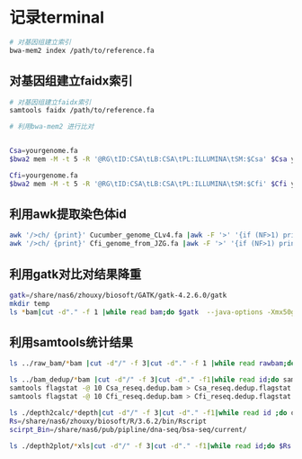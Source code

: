 <!--
 * @Author: albertxin albert_xin@qq.com
 * @Date: 2024-07-24 10:46:27
 * @LastEditors: albertxin albert_xin@qq.com
 * @LastEditTime: 2024-07-26 09:36:05
 * @FilePath: /shixinblog/blog/2024-07-23-记录terminal.md
 * Copyright (c) albertxin by albert_xin@qq.com, All Rights Reserved. 
-->
# 记录terminal
```bash
# 对基因组建立索引
bwa-mem2 index /path/to/reference.fa
```

## 对基因组建立faidx索引

```bash
# 对基因组建立faidx索引
samtools faidx /path/to/reference.fa
```

```bash
# 利用bwa-mem2 进行比对


Csa=yourgenome.fa
$bwa2 mem -M -t 5 -R '@RG\tID:CSA\tLB:CSA\tPL:ILLUMINA\tSM:$Csa' $Csa yourfastqfile_R1.fastq.gz yourfastqfile_R2.fastq.gz | samtools sort -O bam -@ 4 -o Csa_reseq.bam - && samtools index Csa_reseq.bam

Cfi=yourgenome.fa
$bwa2 mem -M -t 5 -R '@RG\tID:CSA\tLB:CSA\tPL:ILLUMINA\tSM:$Cfi' $Cfi yourfastqfile_R1.fastq.gz yourfastqfile_R2.fastq.gz | samtools sort -O bam -@ 4 -o Cfi_reseq.bam - && samtools index Cfi_reseq.bam
```
## 利用awk提取染色体id

```bash
awk '/>ch/ {print}' Cucumber_genome_CLv4.fa |awk -F '>' '{if (NF>1) print $2}' >chr_id.txt
awk '/>ch/ {print}' Cfi_genome_from_JZG.fa |awk -F '>' '{if (NF>1) print $2}' >chr_id.txt
```

## 利用gatk对比对结果降重

```bash
gatk=/share/nas6/zhouxy/biosoft/GATK/gatk-4.2.6.0/gatk
mkdir temp
ls *bam|cut -d"." -f 1 |while read bam;do $gatk  --java-options -Xmx50g MarkDuplicates --TMP_DIR ./temp --INPUT $bam.bam --OUTPUT ../bam_dedup/$bam.dedup.bam --METRICS_FILE ../bam_dedup/$bam.dedup.metrics --MAX_FILE_HANDLES_FOR_READ_ENDS_MAP 1000 --CREATE_INDEX TRUE --REMOVE_DUPLICATES TRUE && samtools index ../bam_dedup/$bam.dedup.bam ;done
```

## 利用samtools统计结果

```bash
ls ../raw_bam/*bam |cut -d"/" -f 3|cut -d"." -f 1 |while read rawbam;do samtools stats ../raw_bam/$rawbam.bam >./bcfiles/$rawbam.bc;done

ls ../bam_dedup/*bam |cut -d"/" -f 3|cut -d"." -f1|while read id;do samtools depth ../bam_dedup/$id.dedup.bam >./depth2calc/$id.depth;done
samtools flagstat -@ 10 Csa_reseq.dedup.bam > Csa_reseq.dedup.flagstat
samtools flagstat -@ 10 Cfi_reseq.dedup.bam > Cfi_reseq.dedup.flagstat

ls ./depth2calc/*depth|cut -d"/" -f 3|cut -d"." -f1|while read id ;do depth_stat_windows -i ./depth2calc/$id.depth -o ./depth2plot/$id.depth.100Kb.fordraw.xls -w 100000;done
Rs=/share/nas6/zhouxy/biosoft/R/3.6.2/bin/Rscript
scirpt_Bin=/share/nas6/pub/pipline/dna-seq/bsa-seq/current/

ls ./depth2plot/*xls|cut -d"/" -f 3|cut -d"." -f1|while read id;do $Rs $scirpt_Bin/script/01bam/genomeCoveragehorizontalArea.R --infile ./depth2plot/$id.
```
